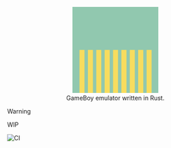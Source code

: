 <p align="center">
  <img src="./app/gameboy/public/maskable-icon.svg" alt="gameboy" style="height: 200px;" /><br>
  GameBoy emulator written in Rust.
</p>

> [!WARNING]
> WIP

![CI](https://github.com/nomyfan/gameboy-emulator/actions/workflows/ci.yml/badge.svg?branch=main)
